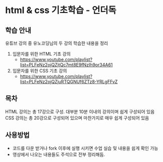 # html & css 기초학습 - 언더독

## 학습 안내
유튜브 강의 중 유노코딩님의 두 강의 학습한 내용을 정리
1. 입문자를 위한 HTML 기초 강의
   - https://www.youtube.com/playlist?list=PLFeNz2ojQZjtQc7mt8E9fNzIh9or34A61
2. 입문자를 위한 CSS 기초 강의
   - https://www.youtube.com/playlist?list=PLFeNz2ojQZjuRTQGNUf6ZTz8-YRLgFFvZ

## 목차
HTML 강의는 총 17강으로 구성. 대부분 10분 이내의 강의이며 쉽게 구성되어 있음
CSS 강의는 총 20강으로 구성되어 있으며 마찬가지로 매우 쉽게 구성되어 있음

## 사용방법
- 코드를 다운 받거나 fork 이후에 실행 시키면 수업 실습 및 내용을 쉽게 확인 가능
- 영상에서 나오는 내용들도 주석으로 전부 정리해둠.

